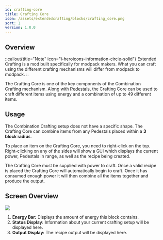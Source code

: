 ```yaml
---
id: crafting-core
title: Crafting Core
icon: /assets/extendedcrafting/blocks/crafting_core.png
sort: 1
version: 1.0.0
---
```


## Overview

::callout{title="Note" icon="i-heroicons-information-circle-solid"}
Extended Crafting is a mod built specifically for modpack makers. What you can craft using the different crafting mechanisms will differ from modpack to modpack.
::

The Crafting Core is one of the key components of the Combination Crafting mechanism. Along with [Pedestals](pedestal.md), the Crafting Core can be used to craft different items using energy and a combination of up to 49 different items.

## Usage

The Combination Crafting setup does not have a specific shape. The Crafting Core can combine items from any Pedestals placed within a **3 block radius**.

To place an item on the Crafting Core, you need to right-click on the top. Right-clicking on any of the sides will show a GUI which displays the current power, Pedestals in range, as well as the recipe being created. 

The Crafting Core must be supplied with power to craft. Once a valid recipe is placed the Crafting Core will automatically begin to craft. Once it has consumed enough power it will then combine all the items together and produce the output. 

## Screen Overview

![](/assets/extendedcrafting/screens/crafting_core_screen.png)

1. **Energy Bar:** Displays the amount of energy this block contains.
2. **Status Display:** Information about your current crafting setup will be displayed here.
3. **Output Display:** The recipe output will be displayed here.
